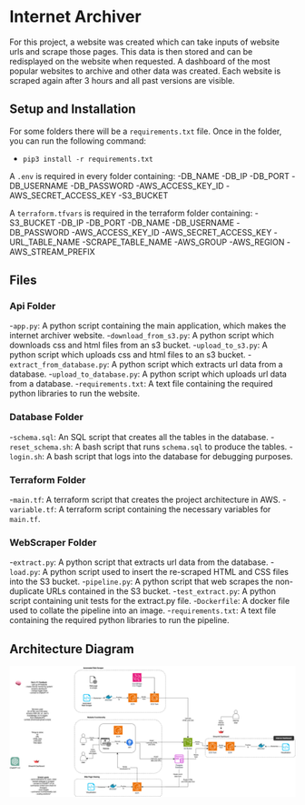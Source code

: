 # Internet Archiver
For this project, a website was created which can take inputs of website urls and scrape those pages. This data is then stored and can be redisplayed on the website when requested. A dashboard of the most popular websites to archive and other data was created. Each website is scraped again after 3 hours and all past versions are visible.


## Setup and Installation
For some folders there will be a `requirements.txt` file. Once in the folder, you can run the following command:
- `pip3 install -r requirements.txt`

A `.env` is required in every folder containing:
-DB_NAME
-DB_IP
-DB_PORT
-DB_USERNAME
-DB_PASSWORD
-AWS_ACCESS_KEY_ID
-AWS_SECRET_ACCESS_KEY
-S3_BUCKET

A `terraform.tfvars` is required in the terraform folder containing:
-S3_BUCKET
-DB_IP
-DB_PORT
-DB_NAME
-DB_USERNAME
-DB_PASSWORD
-AWS_ACCESS_KEY_ID
-AWS_SECRET_ACCESS_KEY
-URL_TABLE_NAME
-SCRAPE_TABLE_NAME
-AWS_GROUP
-AWS_REGION
-AWS_STREAM_PREFIX


## Files
### Api Folder
-`app.py`: A python script containing the main application, which makes the internet archiver website.
-`download_from_s3.py`: A python script which downloads css and html files from an s3 bucket.
-`upload_to_s3.py`: A python script which uploads css and html files to an s3 bucket.
-`extract_from_database.py`: A python script which extracts url data from a database.
-`upload_to_database.py`: A python script which uploads url data from a database.
-`requirements.txt`: A text file containing the required python libraries to run the website.

### Database Folder
-`schema.sql`: An SQL script that creates all the tables in the database.
-`reset_schema.sh`: A bash script that runs `schema.sql` to produce the tables.
-`login.sh`: A bash script that logs into the database for debugging purposes.

### Terraform Folder
-`main.tf`: A terraform script that creates the project architecture in AWS.
-`variable.tf`: A terraform script containing the necessary variables for `main.tf`.

### WebScraper Folder
-`extract.py`: A python script that extracts url data from the database.
-`load.py`: A python script used to insert the re-scraped HTML and CSS files into the S3 bucket.
-`pipeline.py`: A python script that web scrapes the non-duplicate URLs contained in the S3 bucket.
-`test_extract.py`: A python script containing unit tests for the extract.py file.
-`Dockerfile`: A docker file used to collate the pipeline into an image.
-`requirements.txt`: A text file containing the required python libraries to run the pipeline.

## Architecture Diagram
![Alt text](architecture_diagram.png)